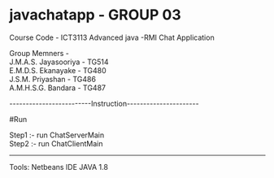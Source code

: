 # javachatapp - GROUP 03

Course Code - ICT3113
Advanced java -RMI Chat Application

Group Memners - <br>J.M.A.S. Jayasooriya - TG514 <br>
                E.M.D.S. Ekanayake       - TG480 <br>
                J.S.M. Priyashan         - TG486 <br>
                A.M.H.S.G. Bandara       - TG487
 
-------------------------Instruction----------------------
              
#Run

Step1 :-  run ChatServerMain <br>
Step2 :-  run ChatClientMain

 
-------------------------------------------------------- 
Tools:
Netbeans IDE
JAVA 1.8
                
